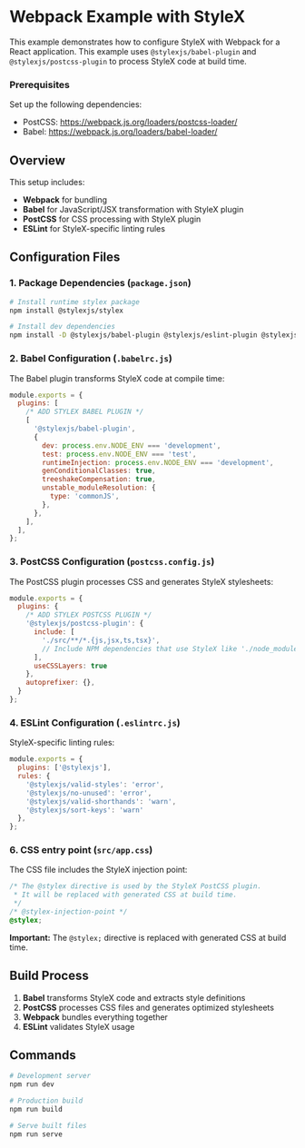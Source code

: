 # Webpack Example with StyleX

This example demonstrates how to configure StyleX with Webpack for a React application. This example uses `@stylexjs/babel-plugin` and `@stylexjs/postcss-plugin` to process StyleX code at build time.

### Prerequisites
Set up the following dependencies:
- PostCSS: https://webpack.js.org/loaders/postcss-loader/
- Babel: https://webpack.js.org/loaders/babel-loader/

## Overview

This setup includes:
- **Webpack** for bundling
- **Babel** for JavaScript/JSX transformation with StyleX plugin
- **PostCSS** for CSS processing with StyleX plugin
- **ESLint** for StyleX-specific linting rules

## Configuration Files

### 1. Package Dependencies (`package.json`)

```bash
# Install runtime stylex package
npm install @stylexjs/stylex

# Install dev dependencies
npm install -D @stylexjs/babel-plugin @stylexjs/eslint-plugin @stylexjs/postcss-plugin
```

### 2. Babel Configuration (`.babelrc.js`)

The Babel plugin transforms StyleX code at compile time:

```javascript
module.exports = {
  plugins: [
    /* ADD STYLEX BABEL PLUGIN */
    [
      '@stylexjs/babel-plugin',
      {
        dev: process.env.NODE_ENV === 'development',
        test: process.env.NODE_ENV === 'test',
        runtimeInjection: process.env.NODE_ENV === 'development',
        genConditionalClasses: true,
        treeshakeCompensation: true,
        unstable_moduleResolution: {
          type: 'commonJS',
        },
      },
    ],
  ],
};
```

### 3. PostCSS Configuration (`postcss.config.js`)

The PostCSS plugin processes CSS and generates StyleX stylesheets:

```javascript
module.exports = {
  plugins: {
    /* ADD STYLEX POSTCSS PLUGIN */
    '@stylexjs/postcss-plugin': {
      include: [
        './src/**/*.{js,jsx,ts,tsx}',
        // Include NPM dependencies that use StyleX like './node_modules/<package-name>/**/*.{js,jsx,ts,tsx}'
      ],
      useCSSLayers: true
    },
    autoprefixer: {},
  }
};
```

### 4. ESLint Configuration (`.eslintrc.js`)

StyleX-specific linting rules:

```javascript
module.exports = {
  plugins: ['@stylexjs'],
  rules: {
    '@stylexjs/valid-styles': 'error',
    '@stylexjs/no-unused': 'error', 
    '@stylexjs/valid-shorthands': 'warn',
    '@stylexjs/sort-keys': 'warn'
  },
};
```

### 6. CSS entry point (`src/app.css`)

The CSS file includes the StyleX injection point:

```css
/* The @stylex directive is used by the StyleX PostCSS plugin.
 * It will be replaced with generated CSS at build time.
 */
/* @stylex-injection-point */
@stylex;
```

**Important:** The `@stylex;` directive is replaced with generated CSS at build time.


## Build Process

1. **Babel** transforms StyleX code and extracts style definitions
2. **PostCSS** processes CSS files and generates optimized stylesheets
3. **Webpack** bundles everything together
4. **ESLint** validates StyleX usage

## Commands

```bash
# Development server
npm run dev

# Production build  
npm run build

# Serve built files
npm run serve
```